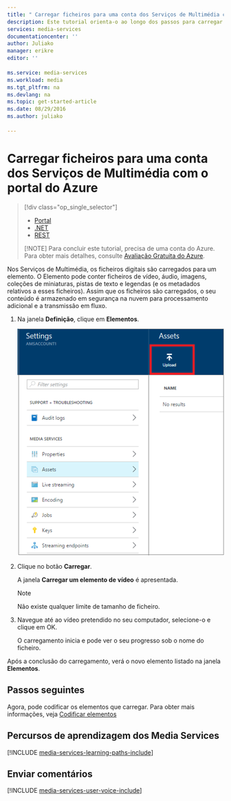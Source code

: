 ```yaml
---
title: " Carregar ficheiros para uma conta dos Serviços de Multimédia com o portal do Azure | Microsoft Docs"
description: Este tutorial orienta-o ao longo dos passos para carregar ficheiros para uma conta dos Serviços de Multimédia com o portal do Azure.
services: media-services
documentationcenter: ''
author: Juliako
manager: erikre
editor: ''

ms.service: media-services
ms.workload: media
ms.tgt_pltfrm: na
ms.devlang: na
ms.topic: get-started-article
ms.date: 08/29/2016
ms.author: juliako

---
```

# Carregar ficheiros para uma conta dos Serviços de Multimédia com o portal do Azure
> [!div class="op_single_selector"]
> * [Portal](media-services-portal-upload-files.md)
> * [.NET](media-services-dotnet-upload-files.md)
> * [REST](media-services-rest-upload-files.md)
> 
> [!NOTE]
> Para concluir este tutorial, precisa de uma conta do Azure. Para obter mais detalhes, consulte [Avaliação Gratuita do Azure](https://azure.microsoft.com/pricing/free-trial/). 
> 
> 

Nos Serviços de Multimédia, os ficheiros digitais são carregados para um elemento. O Elemento pode conter ficheiros de vídeo, áudio, imagens, coleções de miniaturas, pistas de texto e legendas (e os metadados relativos a esses ficheiros). Assim que os ficheiros são carregados, o seu conteúdo é armazenado em segurança na nuvem para processamento adicional e a transmissão em fluxo.

1. Na janela **Definição**, clique em **Elementos**.
   
    ![Carregar ficheiros](./media/media-services-portal-vod-get-started/media-services-upload.png)
2. Clique no botão **Carregar**.
   
    A janela **Carregar um elemento de vídeo** é apresentada.
   
   > [!NOTE]
   > Não existe qualquer limite de tamanho de ficheiro.
   > 
   > 
3. Navegue até ao vídeo pretendido no seu computador, selecione-o e clique em OK.  
   
    O carregamento inicia e pode ver o seu progresso sob o nome do ficheiro.  

Após a conclusão do carregamento, verá o novo elemento listado na janela **Elementos**. 

## Passos seguintes
Agora, pode codificar os elementos que carregar. Para obter mais informações, veja [Codificar elementos](media-services-portal-encode.md)

## Percursos de aprendizagem dos Media Services
[!INCLUDE [media-services-learning-paths-include](../../includes/media-services-learning-paths-include.md)]

## Enviar comentários
[!INCLUDE [media-services-user-voice-include](../../includes/media-services-user-voice-include.md)]

<!--HONumber=Sep16_HO3-->


